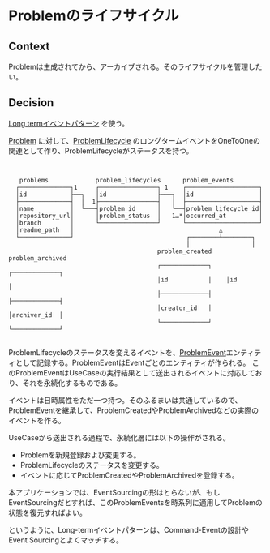 # Problemのライフサイクル

## Context

Problemは生成されてから、アーカイブされる。そのライフサイクルを管理したい。

## Decision

[Long termイベントパターン](https://scrapbox.io/kawasima/%E3%82%A4%E3%83%9F%E3%83%A5%E3%83%BC%E3%82%BF%E3%83%96%E3%83%AB%E3%83%87%E3%83%BC%E3%82%BF%E3%83%A2%E3%83%87%E3%83%AB#5e3a5f1da8e5b200009c04ec) を使う。


[Problem](../../kysymys-app/src/main/java/net/unit8/kysymys/lesson/adapter/persistence/ProblemJpaEntity.java) に対して、[ProblemLifecycle](../../kysymys-app/src/main/java/net/unit8/kysymys/lesson/adapter/persistence/ProblemJpaEntity.java) のロングタームイベントをOneToOneの関連として作り、ProblemLifecycleがステータスを持つ。

```


   problems             problem_lifecycles      problem_events
  ┌──────────────┐1     ┌────────────────┐ 1    ┌────────────────────┐
  │id            ├──┐   │id              ├───┐  │id                  │
  ├──────────────┤  │  1├────────────────┤   │  ├────────────────────┤
  │name          │  └───┤problem_id      │   └──┤problem_lifecycle_id│
  │repository_url│      │problem_status  │   1…*│occurred_at         │
  │branch        │      └────────────────┘      └────────────────────┘
  │readme_path   │                                        △
  └──────────────┘                               ┌────────┴────────┐
                                                 │                 │
                                         problem_created    problem_archived
                                         ┌─────────────┐    ┌─────────────┐
                                         │id           │    │id           │
                                         ├─────────────┤    ├─────────────┤
                                         │creator_id   │    │archiver_id  │
                                         └─────────────┘    └─────────────┘


```

ProblemLifecycleのステータスを変えるイベントを、[ProblemEvent](../../kysymys-app/src/main/java/net/unit8/kysymys/lesson/adapter/persistence/ProblemJpaEntity.java)エンティティとして記録する。ProblemEventはEventごとのエンティティが作られる。
このProblemEventはUseCaseの実行結果として送出されるイベントに対応しており、それを永続化するものである。

イベントは日時属性をただ一つ持つ。そのふるまいは共通しているので、ProblemEventを継承して、ProblemCreatedやProblemArchivedなどの実際のイベントを作る。

UseCaseから送出される過程で、永続化層には以下の操作がされる。

- Problemを新規登録および変更する。
- ProblemLifecycleのステータスを変更する。
- イベントに応じてProblemCreatedやProblemArchivedを登録する。

本アプリケーションでは、EventSourcingの形はとらないが、もしEventSourcingだとすれば、このProblemEventsを時系列に適用してProblemの状態を復元すればよい。

というように、Long-termイベントパターンは、Command-Eventの設計やEvent Sourcingとよくマッチする。



